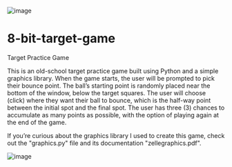 ![image](https://user-images.githubusercontent.com/46944329/82933151-5ae57f80-9f3e-11ea-90a1-70d9a906d6b6.png)

# 8-bit-target-game
Target Practice Game

This is an old-school target practice game built using Python and a simple graphics library.
When the game starts, the user will be prompted to pick their bounce point.
The ball’s starting point is randomly placed near the bottom of the window, below the target squares.
The user will choose (click) where they want their ball to bounce, which is the half-way point between the initial spot and the final spot.
The user has three (3) chances to accumulate as many points as possible, with the option of playing again at the end of the game. 

If you’re curious about the graphics library I used to create this game, check out the "graphics.py" file and its documentation "zellegraphics.pdf".


![image](https://user-images.githubusercontent.com/46944329/82933555-efe87880-9f3e-11ea-8373-7e8e665396f2.png)
